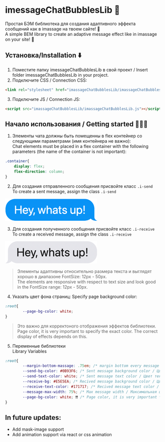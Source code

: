 
# imessageChatBubblesLib 💬
Простая БЭМ библиотека для создания адаптивного эффекта сообщений как в imassage на твоем сайте! 👏 <br>
A simple BEM library to create an adaptive message effect like in imassage on your site! 👏


## Установка/Installation ⬇️
1. Поместите папку imessageChatBubblesLib в свой проект / Insert folder imessageChatBubblesLib in your project.
2. Подключите CSS / Сonnection CSS:

```html
<link rel="stylesheet" href="imassageChatBubblesLib/imassageChatBubblesLib.css">
```

3. Подключите JS / Connection JS:

```html
<script src="imassageChatBubblesLib/imassageChatBubblesLib.js"></script>
```

## Начало использования / Getting started 🏃🏻‍♂️

1. Элементы чата должны быть помещенны в flex контейнер со следующими параметрами (имя контейнера не важно): <br>
	 Chat elements must be placed in a flex container with the following parameters (the name of the container is not important):

```css
.container{ 
	display: flex;
	flex-direction: column;
}
```
2. Для создания отправленного сообщения присвойте класс `.i-send` <br>
	 To create a sent message, assign the class `.i-send`
<img src=".github/images/send-massage.png" width="300"/>

3. Для создания полученного сообщения присвойте класс `.i-receive` <br>
	 To create a received message, assign the class `.i-receive`
<img src=".github/images/recive-massage.png" width="300"/>

> Элементы адаптивны относительно размера текста и выглядят хорошо в диапазоне FontSize: 12px - 50px. <br>
> The elements are responsive with respect to text size and look good in the FontSize range: 12px - 50px.

4. Указать цвет фона страниц:
	 Specify page background color:

```css
:root{
		--page-bg-color: white;
}
```

>Это важно для корректоного отображения эффектов библиотеки. <br>
>Page color, it is very important to specify the exact color. The correct display of effects depends on this.

5. Переменные библиотеки <br>
	 Library Variables
	 
```css
:root{
		--margin-bottom-massage: .75em; /* margin bottom every message / Нижний отступ каждого сообщения */
		--send-bg-color: #0B93F6; /* Sent message background color / Цвет фона отправленного сообщения */
		--send-text-color: white; /* Sent message text color / Цвет текста отправленного сообщения */
		--receive-bg: #E5E5EA; /* Recived message background color / Цвет фона полученного сообщения */
		--receive-text-color: #171717; /* Recived message text color / Цвет текста полученного сообщения */
		--message-max-width: 75%; /* Max message width / Максимальная ширина сообщения */
		--page-bg-color: white; ❗️❗️ /* Page color, it is very important to specify the exact color. The correct display of effects depends on this. / Цвет страницы, очень важно указать точный цвет. От этого зависит правильное отображение эффектов. */ ❗️❗️
}
```

## In future updates:
- Add mask-image support
- Add animation support via react or css animation